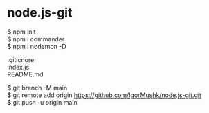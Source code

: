 # node.js-git

$ npm init  
$ npm i commander  
$ npm i nodemon -D

.giticnore  
index.js  
README.md

$ git branch -M main  
$ git remote add origin https://github.com/IgorMushk/node.js-git.git  
$ git push -u origin main
